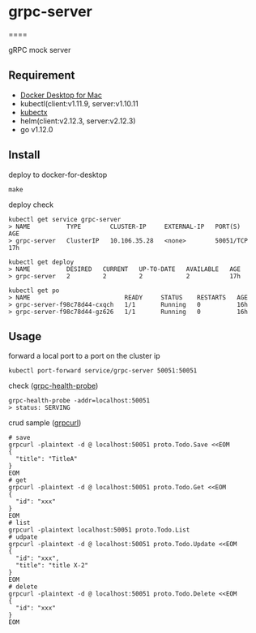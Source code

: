 
# grpc-server

====

gRPC mock server

## Requirement

- [Docker Desktop for Mac](https://hub.docker.com/editions/community/docker-ce-desktop-mac)
- kubectl(client:v1.11.9, server:v1.10.11
- [kubectx](https://github.com/ahmetb/kubectx)
- helm(client:v2.12.3, server:v2.12.3)
- go v1.12.0

## Install

deploy to docker-for-desktop

```shell
make
```

deploy check

```shell
kubectl get service grpc-server
> NAME          TYPE        CLUSTER-IP     EXTERNAL-IP   PORT(S)     AGE
> grpc-server   ClusterIP   10.106.35.28   <none>        50051/TCP   17h

kubectl get deploy
> NAME          DESIRED   CURRENT   UP-TO-DATE   AVAILABLE   AGE
> grpc-server   2         2         2            2           17h

kubectl get po
> NAME                          READY     STATUS    RESTARTS   AGE
> grpc-server-f98c78d44-cxqch   1/1       Running   0          16h
> grpc-server-f98c78d44-gz626   1/1       Running   0          16h
```

## Usage

forward a local port to a port on the cluster ip

```shell
kubectl port-forward service/grpc-server 50051:50051
```

check ([grpc-health-probe](https://github.com/grpc-ecosystem/grpc-health-probe))

```shell
grpc-health-probe -addr=localhost:50051
> status: SERVING
```

crud sample ([grpcurl](https://github.com/fullstorydev/grpcurl))

```shell
# save
grpcurl -plaintext -d @ localhost:50051 proto.Todo.Save <<EOM
{
  "title": "TitleA"
}
EOM
# get
grpcurl -plaintext -d @ localhost:50051 proto.Todo.Get <<EOM
{
  "id": "xxx"
}
EOM
# list
grpcurl -plaintext localhost:50051 proto.Todo.List
# udpate
grpcurl -plaintext -d @ localhost:50051 proto.Todo.Update <<EOM
{
  "id": "xxx",
  "title": "title X-2"
}
EOM
# delete
grpcurl -plaintext -d @ localhost:50051 proto.Todo.Delete <<EOM
{
  "id": "xxx"
}
EOM
```
